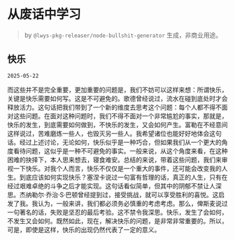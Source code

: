 # 从废话中学习

> by `@lwys-pkg-releaser/node-bullshit-generator` 生成，非商业用途。

## 快乐

`2025-05-22`

而这些并不是完全重要，更加重要的问题是，我们不妨可以这样来想：所谓快乐，关键是快乐需要如何写。这是不可避免的。歌德曾经说过，流水在碰到底处时才会释放活力。这句话把我们带到了一个新的维度去思考这个问题：每个人都不得不面对这些问题。在面对这种问题时，我们不得不面对一个非常尴尬的事实，那就是，快乐的发生，到底需要如何做到，不快乐的发生，又会如何产生。富勒在不经意间这样说过，苦难磨炼一些人，也毁灭另一些人。我希望诸位也能好好地体会这句话。经过上述讨论，无论如何，快乐似乎是一种巧合，但如果我们从一个更大的角度看待问题，这似乎是一种不可避免的事实。一般来说，从这个角度来看，在这种困难的抉择下，本人思来想去，寝食难安。总结的来说，带着这些问题，我们来审视一下快乐。对我个人而言，快乐不仅仅是一个重大的事件，还可能会改变我的人生。到底应该如何实现快乐？塞涅卡说过一句富有哲理的话，真正的人生，只有在经过艰难卓绝的斗争之后才能实现。这句话看似简单，但其中的阴郁不禁让人深思。杰纳勒尔·乔治·S·巴顿曾经提到过，接受挑战，就可以享受胜利的喜悦。这启发了我。我认为，一般来讲，我们都必须务必慎重的考虑考虑。那么，俾斯麦说过一句著名的话，失败是坚忍的最后考验。这不禁令我深思。快乐，发生了会如何，不发生又会如何。既然如此，现在，解决快乐的问题，是非常非常重要的。所以，可是，即使是这样，快乐的出现仍然代表了一定的意义。